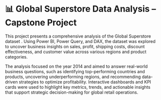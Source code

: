 # 📊 Global Superstore Data Analysis – Capstone Project

This project presents a comprehensive analysis of the Global Superstore dataset . Using Power BI, Power Query, and DAX, the dataset was explored to uncover business insights on sales, profit, shipping costs, discount effectiveness, and customer value across various regions and product categories.

The analysis focused on the year 2014 and aimed to answer real-world business questions, such as identifying top-performing countries and products, uncovering underperforming regions, and recommending data-driven strategies to optimize profitability. Interactive dashboards and KPI cards were used to highlight key metrics, trends, and actionable insights that support strategic decision-making for global retail operations.
